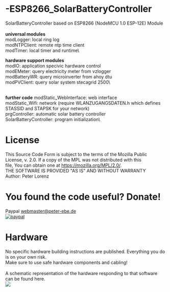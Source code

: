 # -ESP8266_SolarBatteryController
SolarBatteryController based on ESP8266 (NodeMCU 1.0 ESP-12E) Module\
\
**universal modules**\
modLogger: local ring log\
modNTPClient: remote ntp time client\
modTimer: local timer and runtime\

**hardware support modules**\
modIO: application specivic hardware control \
modEMeter: query electricity meter from vzlogger\
modBatteryWR: query microinverter from ahoy dtu\
modPVClient: query solar system stecagrid 2500\

\
**further code**
modStatic_WebInterface: web interface\
modStatic_Wifi: network (require WLANZUGANGSDATEN.h which defines STASSID and STAPSK for your network) \
prgController: automatic solar battery controller\
SolarBatteryController: program initialization\

# License

This Source Code Form is subject to the terms of the Mozilla Public \
License, v. 2.0. If a copy of the MPL was not distributed with this \
file, You can obtain one at https://mozilla.org/MPL/2.0/. \
THE SOFTWARE IS PROVIDED "AS IS" AND WITHOUT WARRANTY \
Author: Peter Lorenz 

# You found the code useful? Donate!

Paypal webmaster@peter-ebe.de \
[![paypal](https://www.paypalobjects.com/en_US/i/btn/btn_donateCC_LG.gif)](https://www.paypal.com/cgi-bin/webscr?cmd=_s-xclick&hosted_button_id=DZUZXE2WCJU4U) 

# Hardware
No specific hardware building instructions are published. Everything you do is on your own risk.\
Make sure to use safe hardware components and cabling!\
\
A schematic representation of the hardware responding to that software can be found here.\
<img src="https://raw.githubusercontent.com/Delphi-FPC-Lazarus/ESP8266_SolarBatteryController/main/Hardwareschema/Hardware_Grundschema.png">


